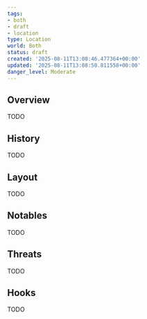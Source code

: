 ```yaml
---
tags:
- both
- draft
- location
type: Location
world: Both
status: draft
created: '2025-08-11T13:08:46.477364+00:00'
updated: '2025-08-11T13:08:50.811558+00:00'
danger_level: Moderate
---
```



## Overview

TODO
## History

TODO
## Layout

TODO
## Notables

TODO
## Threats

TODO
## Hooks

TODO
